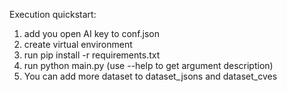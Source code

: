 Execution quickstart:

1. add you open AI key to conf.json
2. create virtual environment 
3. run pip install -r requirements.txt
4. run python main.py (use --help to get argument description)
5. You can add more dataset to dataset_jsons and dataset_cves